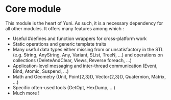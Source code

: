 
Core module
===========

This module is the heart of Yuni.
As such, it is a necessary dependency for all other modules.
It offers many features among which :

 * Useful #defines and function wrappers for cross-platform work
 * Static operations and generic template traits
 * Many useful data types either missing from or unsatisfactory in the STL
   (e.g. String, AnyString, Any, Variant, SList, TreeN, ...) and operations
   on collections (DeleteAndClear, Views, Reverse foreach, ...)
 * Application-level messaging and inter-thread communication (Event, Bind, Atomic, Suspend, ...)
 * Math and Geometry (Unit, Point{2,3}D, Vector{2,3}D, Quaternion, Matrix, ...)
 * Specific often-used tools (GetOpt, HexDump, ...)
 * Much more !
